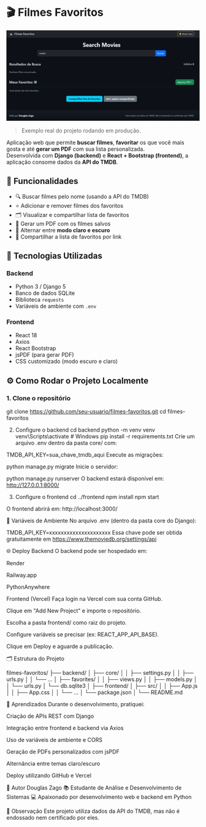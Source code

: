 # 🎬 Filmes Favoritos

![Preview do Projeto](https://raw.githubusercontent.com/Douglas-Zago/Desafio-SearchMovies/main/preview.png)
> Exemplo real do projeto rodando em produção.

Aplicação web que permite **buscar filmes**, **favoritar** os que você mais gosta e até **gerar um PDF** com sua lista personalizada.  
Desenvolvida com **Django (backend)** e **React + Bootstrap (frontend)**, a aplicação consome dados da **API do TMDB**.

## 🚀 Funcionalidades

- 🔍 Buscar filmes pelo nome (usando a API do TMDB)  
- ⭐ Adicionar e remover filmes dos favoritos  
- 🗂️ Visualizar e compartilhar lista de favoritos  
- 📄 Gerar um PDF com os filmes salvos  
- 🌙 Alternar entre **modo claro e escuro**  
- 🔗 Compartilhar a lista de favoritos por link  


## 🧩 Tecnologias Utilizadas

### **Backend**
- Python 3 / Django 5  
- Banco de dados SQLite  
- Biblioteca `requests`  
- Variáveis de ambiente com `.env`

### **Frontend**
- React 18  
- Axios  
- React Bootstrap  
- jsPDF (para gerar PDF)  
- CSS customizado (modo escuro e claro)

## ⚙️ Como Rodar o Projeto Localmente

### 1. Clone o repositório

git clone https://github.com/seu-usuario/filmes-favoritos.git
cd filmes-favoritos

2. Configure o backend
cd backend
python -m venv venv
venv\Scripts\activate  # Windows
pip install -r requirements.txt
Crie um arquivo .env dentro da pasta core/ com:

TMDB_API_KEY=sua_chave_tmdb_aqui
Execute as migrações:



python manage.py migrate
Inicie o servidor:


python manage.py runserver
O backend estará disponível em:
http://127.0.0.1:8000/

3. Configure o frontend
cd ../frontend
npm install
npm start

O frontend abrirá em:
http://localhost:3000/


🔐 Variáveis de Ambiente
No arquivo .env (dentro da pasta core do Django):

TMDB_API_KEY=xxxxxxxxxxxxxxxxxxxxx
Essa chave pode ser obtida gratuitamente em https://www.themoviedb.org/settings/api

🌐 Deploy
Backend
O backend pode ser hospedado em:

Render

Railway.app

PythonAnywhere

Frontend (Vercel)
Faça login na Vercel com sua conta GitHub.

Clique em "Add New Project" e importe o repositório.

Escolha a pasta frontend/ como raiz do projeto.

Configure variáveis se precisar (ex: REACT_APP_API_BASE).

Clique em Deploy e aguarde a publicação.

🗂️ Estrutura do Projeto

filmes-favoritos/
├── backend/
│   ├── core/
│   │   ├── settings.py
│   │   ├── urls.py
│   │   └── ...
│   ├── favorites/
│   │   ├── views.py
│   │   ├── models.py
│   │   └── urls.py
│   └── db.sqlite3
│
├── frontend/
│   ├── src/
│   │   ├── App.js
│   │   ├── App.css
│   │   └── ...
│   └── package.json
│
└── README.md

🧠 Aprendizados
Durante o desenvolvimento, pratiquei:

Criação de APIs REST com Django

Integração entre frontend e backend via Axios

Uso de variáveis de ambiente e CORS

Geração de PDFs personalizados com jsPDF

Alternância entre temas claro/escuro

Deploy utilizando GitHub e Vercel

👤 Autor
Douglas Zago
📚 Estudante de Análise e Desenvolvimento de Sistemas
💻 Apaixonado por desenvolvimento web e backend em Python

📝 Observação
Este projeto utiliza dados da API do TMDB, mas não é endossado nem certificado por eles.

